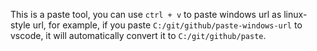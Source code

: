 This is a paste tool, you can use `ctrl + v`  to paste windows url as linux-style url, for example, if you paste `C:/git/github/paste-windows-url` to vscode, it will automatically convert it to `C:/git/github/paste`.
